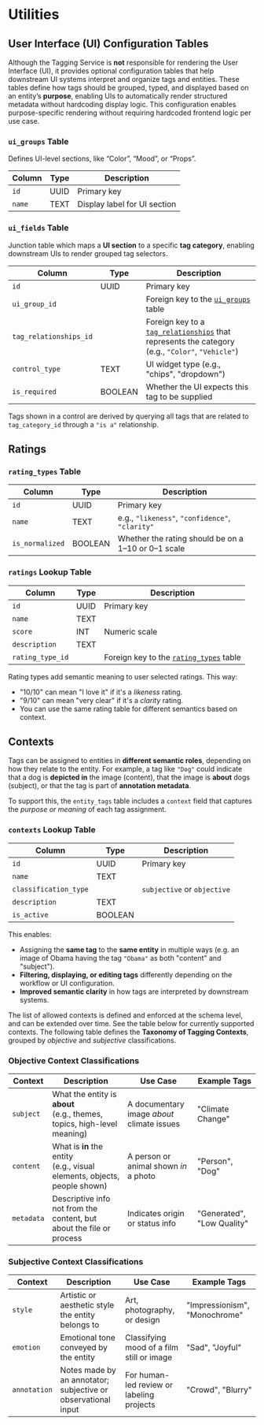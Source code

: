 # Utilities

## User Interface (UI) Configuration Tables

Although the Tagging Service is **not** responsible for rendering the User Interface (UI), it provides optional configuration tables that help downstream UI systems interpret and organize tags and entities. These tables define how tags should be grouped, typed, and displayed based on an entity’s **purpose**, enabling UIs to automatically render structured metadata without hardcoding display logic. This configuration enables purpose-specific rendering without requiring hardcoded frontend logic per use case.

### `ui_groups` Table

Defines UI-level sections, like “Color”, “Mood”, or “Props”.

| Column | Type | Description                  |
| ------ | ---- | ---------------------------- |
| `id`   | UUID | Primary key                  |
| `name` | TEXT | Display label for UI section |

### `ui_fields` Table

Junction table which maps a **UI section** to a specific **tag category**, enabling downstream UIs to render grouped tag selectors.

| Column                 | Type    | Description                                                                                                                           |
| ---------------------- | ------- | ------------------------------------------------------------------------------------------------------------------------------------- |
| `id`                   | UUID    | Primary key                                                                                                                           |
| `ui_group_id`          |         | Foreign key to the [`ui_groups`](./utilities.md#ui_groups-table) table                                                                |
| `tag_relationships_id` |         | Foreign key to a [`tag_relationships`](./tags.md#tag_relationships-table) that represents the category (e.g., `"Color"`, `"Vehicle"`) |
| `control_type`         | TEXT    | UI widget type (e.g., "chips", "dropdown")                                                                                            |
| `is_required`          | BOOLEAN | Whether the UI expects this tag to be supplied                                                                                        |

Tags shown in a control are derived by querying all tags that are related to `tag_category_id` through a `"is a"` relationship.

## Ratings

### `rating_types` Table

| Column          | Type    | Description                                         |
| --------------- | ------- | --------------------------------------------------- |
| `id`            | UUID    | Primary key                                         |
| `name`          | TEXT    | e.g., `"likeness"`, `"confidence"`, `"clarity"`     |
| `is_normalized` | BOOLEAN | Whether the rating should be on a 1–10 or 0–1 scale |

### `ratings` Lookup Table

| Column           | Type | Description                                                                  |
| ---------------- | ---- | ---------------------------------------------------------------------------- |
| `id`             | UUID | Primary key                                                                  |
| `name`           | TEXT |                                                                              |
| `score`          | INT  | Numeric scale                                                                |
| `description`    | TEXT |                                                                              |
| `rating_type_id` |      | Foreign key to the [`rating_types`](./utilities.md#rating_types-table) table |

Rating types add semantic meaning to user selected ratings. This way:

- "10/10" can mean "I love it" if it's a *likeness* rating.
- "9/10" can mean "very clear" if it's a *clarity* rating.
- You can use the same rating table for different semantics based on context.

## Contexts

Tags can be assigned to entities in **different semantic roles**, depending on how they relate to the entity. For example, a tag like `"Dog"` could indicate that a dog is **depicted in** the image (content), that the image is **about** dogs (subject), or that the tag is part of **annotation metadata**.

To support this, the `entity_tags` table includes a `context` field that captures the *purpose or meaning* of each tag assignment.

### `contexts` Lookup Table

| Column                | Type    | Description                 |
| --------------------- | ------- | --------------------------- |
| `id`                  | UUID    | Primary key                 |
| `name`                | TEXT    |                             |
| `classification_type` |         | `subjective` or `objective` |
| `description`         | TEXT    |                             |
| `is_active`           | BOOLEAN |                             |

This enables:

- Assigning the **same tag** to the **same entity** in multiple ways (e.g. an image of Obama having the tag `"Obama"` as both "content" and "subject").
- **Filtering, displaying, or editing tags** differently depending on the workflow or UI configuration.
- **Improved semantic clarity** in how tags are interpreted by downstream systems.

The list of allowed contexts is defined and enforced at the schema level, and can be extended over time. See the table below for currently supported contexts. The following table defines the **Taxonomy of Tagging Contexts**, grouped by *objective* and *subjective* classifications.

### Objective Context Classifications

| Context    | Description                                                                 | Use Case                                   | Example Tags               |
| ---------- | --------------------------------------------------------------------------- | ------------------------------------------ | -------------------------- |
| `subject`  | What the entity is **about**<br>(e.g., themes, topics, high-level meaning)  | A documentary image *about* climate issues | "Climate Change"           |
| `content`  | What is **in** the entity<br>(e.g., visual elements, objects, people shown) | A person or animal shown *in* a photo      | "Person", "Dog"            |
| `metadata` | Descriptive info not from the content, but about the file or process        | Indicates origin or status info            | "Generated", "Low Quality" |

### Subjective Context Classifications

| Context      | Description                                                   | Use Case                                  | Example Tags                  |
| ------------ | ------------------------------------------------------------- | ----------------------------------------- | ----------------------------- |
| `style`      | Artistic or aesthetic style the entity belongs to             | Art, photography, or design               | "Impressionism", "Monochrome" |
| `emotion`    | Emotional tone conveyed by the entity                         | Classifying mood of a film still or image | "Sad", "Joyful"               |
| `annotation` | Notes made by an annotator; subjective or observational input | For human-led review or labeling projects | "Crowd", "Blurry"             |
